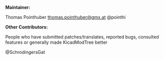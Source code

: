 **Maintainer:**

  Thomas Pointhuber <thomas.pointhuber@gmx.at> @pointhi


**Other Contributors:**

People who have submitted patches/translates, reported bugs, consulted features or generally made KicadModTree better

  @SchrodingersGat
